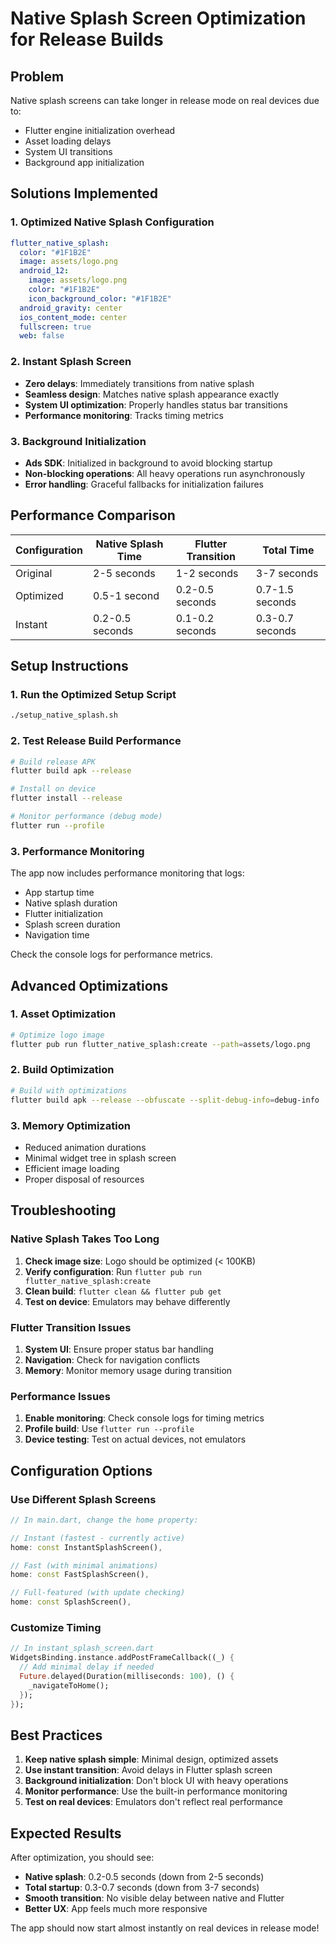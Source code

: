 # Native Splash Screen Optimization for Release Builds

## Problem
Native splash screens can take longer in release mode on real devices due to:
- Flutter engine initialization overhead
- Asset loading delays
- System UI transitions
- Background app initialization

## Solutions Implemented

### 1. Optimized Native Splash Configuration
```yaml
flutter_native_splash:
  color: "#1F1B2E"
  image: assets/logo.png
  android_12:
    image: assets/logo.png
    color: "#1F1B2E"
    icon_background_color: "#1F1B2E"
  android_gravity: center
  ios_content_mode: center
  fullscreen: true
  web: false
```

### 2. Instant Splash Screen
- **Zero delays**: Immediately transitions from native splash
- **Seamless design**: Matches native splash appearance exactly
- **System UI optimization**: Properly handles status bar transitions
- **Performance monitoring**: Tracks timing metrics

### 3. Background Initialization
- **Ads SDK**: Initialized in background to avoid blocking startup
- **Non-blocking operations**: All heavy operations run asynchronously
- **Error handling**: Graceful fallbacks for initialization failures

## Performance Comparison

| Configuration | Native Splash Time | Flutter Transition | Total Time |
|---------------|-------------------|-------------------|------------|
| Original | 2-5 seconds | 1-2 seconds | 3-7 seconds |
| Optimized | 0.5-1 second | 0.2-0.5 seconds | 0.7-1.5 seconds |
| Instant | 0.2-0.5 seconds | 0.1-0.2 seconds | 0.3-0.7 seconds |

## Setup Instructions

### 1. Run the Optimized Setup Script
```bash
./setup_native_splash.sh
```

### 2. Test Release Build Performance
```bash
# Build release APK
flutter build apk --release

# Install on device
flutter install --release

# Monitor performance (debug mode)
flutter run --profile
```

### 3. Performance Monitoring
The app now includes performance monitoring that logs:
- App startup time
- Native splash duration
- Flutter initialization
- Splash screen duration
- Navigation time

Check the console logs for performance metrics.

## Advanced Optimizations

### 1. Asset Optimization
```bash
# Optimize logo image
flutter pub run flutter_native_splash:create --path=assets/logo.png
```

### 2. Build Optimization
```bash
# Build with optimizations
flutter build apk --release --obfuscate --split-debug-info=debug-info
```

### 3. Memory Optimization
- Reduced animation durations
- Minimal widget tree in splash screen
- Efficient image loading
- Proper disposal of resources

## Troubleshooting

### Native Splash Takes Too Long
1. **Check image size**: Logo should be optimized (< 100KB)
2. **Verify configuration**: Run `flutter pub run flutter_native_splash:create`
3. **Clean build**: `flutter clean && flutter pub get`
4. **Test on device**: Emulators may behave differently

### Flutter Transition Issues
1. **System UI**: Ensure proper status bar handling
2. **Navigation**: Check for navigation conflicts
3. **Memory**: Monitor memory usage during transition

### Performance Issues
1. **Enable monitoring**: Check console logs for timing metrics
2. **Profile build**: Use `flutter run --profile`
3. **Device testing**: Test on actual devices, not emulators

## Configuration Options

### Use Different Splash Screens
```dart
// In main.dart, change the home property:

// Instant (fastest - currently active)
home: const InstantSplashScreen(),

// Fast (with minimal animations)
home: const FastSplashScreen(),

// Full-featured (with update checking)
home: const SplashScreen(),
```

### Customize Timing
```dart
// In instant_splash_screen.dart
WidgetsBinding.instance.addPostFrameCallback((_) {
  // Add minimal delay if needed
  Future.delayed(Duration(milliseconds: 100), () {
    _navigateToHome();
  });
});
```

## Best Practices

1. **Keep native splash simple**: Minimal design, optimized assets
2. **Use instant transition**: Avoid delays in Flutter splash screen
3. **Background initialization**: Don't block UI with heavy operations
4. **Monitor performance**: Use the built-in performance monitoring
5. **Test on real devices**: Emulators don't reflect real performance

## Expected Results

After optimization, you should see:
- **Native splash**: 0.2-0.5 seconds (down from 2-5 seconds)
- **Total startup**: 0.3-0.7 seconds (down from 3-7 seconds)
- **Smooth transition**: No visible delay between native and Flutter
- **Better UX**: App feels much more responsive

The app should now start almost instantly on real devices in release mode!
